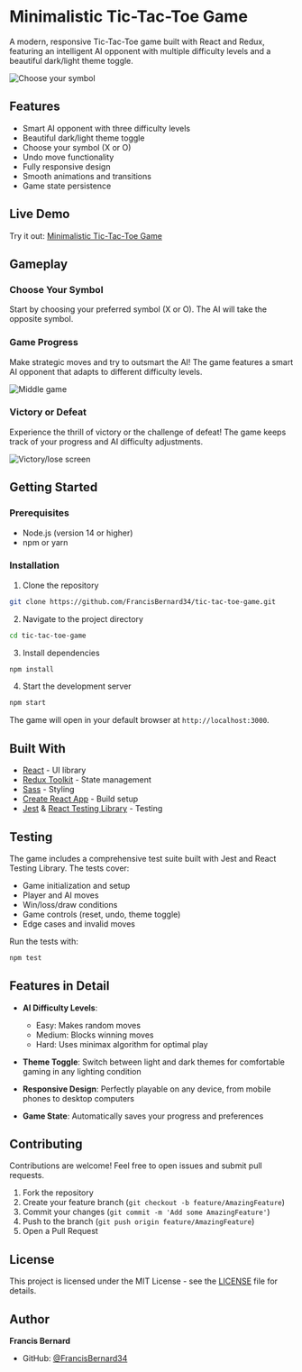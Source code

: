 # Minimalistic Tic-Tac-Toe Game

A modern, responsive Tic-Tac-Toe game built with React and Redux, featuring an intelligent AI opponent with multiple difficulty levels and a beautiful dark/light theme toggle.

![Choose your symbol](https://i.ibb.co/sFtxhVr/image.png)

## Features

- Smart AI opponent with three difficulty levels
- Beautiful dark/light theme toggle
- Choose your symbol (X or O)
- Undo move functionality
- Fully responsive design
- Smooth animations and transitions
- Game state persistence

## Live Demo

Try it out: [Minimalistic Tic-Tac-Toe Game](https://FrancisBernard34.github.io/tic-tac-toe-game)

## Gameplay

### Choose Your Symbol
Start by choosing your preferred symbol (X or O). The AI will take the opposite symbol.

### Game Progress
Make strategic moves and try to outsmart the AI! The game features a smart AI opponent that adapts to different difficulty levels.

![Middle game](https://i.ibb.co/vPKV9pX/image.png)

### Victory or Defeat
Experience the thrill of victory or the challenge of defeat! The game keeps track of your progress and AI difficulty adjustments.

![Victory/lose screen](https://i.ibb.co/D9JR639/image.png)

## Getting Started

### Prerequisites
- Node.js (version 14 or higher)
- npm or yarn

### Installation

1. Clone the repository
```bash
git clone https://github.com/FrancisBernard34/tic-tac-toe-game.git
```

2. Navigate to the project directory
```bash
cd tic-tac-toe-game
```

3. Install dependencies
```bash
npm install
```

4. Start the development server
```bash
npm start
```

The game will open in your default browser at `http://localhost:3000`.

## Built With

- [React](https://reactjs.org/) - UI library
- [Redux Toolkit](https://redux-toolkit.js.org/) - State management
- [Sass](https://sass-lang.com/) - Styling
- [Create React App](https://create-react-app.dev/) - Build setup
- [Jest](https://jestjs.io/) & [React Testing Library](https://testing-library.com/react) - Testing

## Testing

The game includes a comprehensive test suite built with Jest and React Testing Library. The tests cover:

- Game initialization and setup
- Player and AI moves
- Win/loss/draw conditions
- Game controls (reset, undo, theme toggle)
- Edge cases and invalid moves

Run the tests with:
```bash
npm test
```

## Features in Detail

- **AI Difficulty Levels**:
  - Easy: Makes random moves
  - Medium: Blocks winning moves
  - Hard: Uses minimax algorithm for optimal play

- **Theme Toggle**: Switch between light and dark themes for comfortable gaming in any lighting condition

- **Responsive Design**: Perfectly playable on any device, from mobile phones to desktop computers

- **Game State**: Automatically saves your progress and preferences

## Contributing

Contributions are welcome! Feel free to open issues and submit pull requests.

1. Fork the repository
2. Create your feature branch (`git checkout -b feature/AmazingFeature`)
3. Commit your changes (`git commit -m 'Add some AmazingFeature'`)
4. Push to the branch (`git push origin feature/AmazingFeature`)
5. Open a Pull Request

## License

This project is licensed under the MIT License - see the [LICENSE](LICENSE) file for details.

## Author

**Francis Bernard**
- GitHub: [@FrancisBernard34](https://github.com/FrancisBernard34)